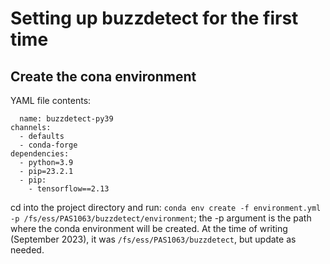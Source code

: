 # Setting up buzzdetect for the first time
  ## Create the cona environment
  YAML file contents:
  
```
  name: buzzdetect-py39
channels:
  - defaults
  - conda-forge
dependencies:
  - python=3.9
  - pip=23.2.1
  - pip:
    - tensorflow==2.13
```
  cd into the project directory and run: `conda env create -f environment.yml -p /fs/ess/PAS1063/buzzdetect/environment`; the -p argument is the path where the conda environment will be created. At the time of writing (September 2023), it was `/fs/ess/PAS1063/buzzdetect`, but update as needed.
